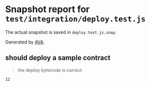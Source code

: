 # Snapshot report for `test/integration/deploy.test.js`

The actual snapshot is saved in `deploy.test.js.snap`.

Generated by [AVA](https://ava.li).

## should deploy a sample contract

> the deploy bytecode is correct

    12
